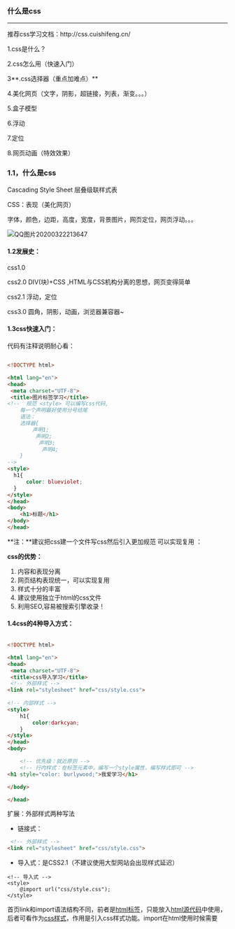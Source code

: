 ### 什么是css 

<hr>
推荐css学习文档：http://css.cuishifeng.cn/

1.css是什么？

2.css怎么用（快速入门）

3**.css选择器（重点加难点）**

4.美化网页（文字，阴影，超链接，列表，渐变。。。）

5.盒子模型

6.浮动

7.定位

8.网页动画（特效效果）

### 1.1，什么是css

Cascading Style Sheet 层叠级联样式表

CSS：表现（美化网页）

字体，颜色，边距，高度，宽度，背景图片，网页定位，网页浮动。。。



![QQ图片20200322213647](C:\Users\Administrator\Desktop\css\imges\QQ图片20200322213647.png)

#### **1.2发展史**：

css1.0

css2.0 DIV(块)+CSS ,HTML与CSS机构分离的思想，网页变得简单

css2.1 浮动，定位

css3.0 圆角，阴影，动画，浏览器兼容器~



#### **1.3css快速入门**：

代码有注释说明耐心看：

```html

<!DOCTYPE html>

<html lang="en">
<head>
 <meta charset="UTF-8">
 <title>图片标签学习</title>
<!--  规范 <style> 可以编写css代码,
    每一个声明最好使用分号结尾
    语法：
    选择器{
        声明1;
         声明2;
          声明3;
           声明4;
    }
-->
<style>
  h1{
      color: blueviolet;
  }
</style>
</head>
<body>
    <h1>标题</h1>
</body>
</head>
```

**注：**建议把css建一个文件写css然后引入更加规范 可以实现复用 ：

<link rel="stylesheet" href="css/styke.css">

**css的优势：**

1. 内容和表现分离
2. 网页结构表现统一，可以实现复用
3. 样式十分的丰富
4. 建议使用独立于html的css文件
5. 利用SEO,容易被搜索引擎收录！

#### 1.4css的4种导入方式：

```html

<!DOCTYPE html>

<html lang="en">
<head>
 <meta charset="UTF-8">
 <title>css导入学习</title>
 <!-- 外部样式 -->
<link rel="stylesheet" href="css/style.css">
 
<!-- 内部样式 -->
<style>
    h1{
        color:darkcyan;
    }
</style>
</head>
<body>

    <!-- 优先级：就近原则 -->
    <!-- 行内样式：在标签元素中，编写一个style属性，编写样式即可 -->
<h1 style="color: burlywood;">我爱学习</h1>

</body>

</head>
```

扩展：外部样式两种写法

- 链接式：

```HTML
 <!-- 外部样式 -->
<link rel="stylesheet" href="css/style.css">
```

- 导入式：是CSS2.1（不建议使用大型网站会出现样式延迟）

```
<!-- 导入式 -->
<style>
    @import url("css/style.css");
</style>
```

首页link和import语法结构不同，前者<link>是[html标签](http://www.divcss5.com/html/h323.shtml)，只能放入[html源代码](http://www.divcss5.com/html/h26.shtml)中使用，后者可看作为[css样式](http://www.divcss5.com/rumen/r29.shtml)，作用是引入css样式功能。import在html使用时候需要<style type="text/css">标签，同时可以直接“@import url(CSS文件路径地址);”放如css文件或[css代码](http://www.divcss5.com/rumen/r95.shtml)里引入其它css文件。

本质上两者使用选择区别不大，但为了软件中编辑布局网页html代码，一般使用link较多，也推荐使用link。

###      2.选择器

> 作用：选择页面上得某一个或者某一类元素

**2.1基本选择器**

1. 标签选择器：选择一类标签  --标签{}

2. 类选择器class：选择所有的class属性一致的标签，跨标签 --.类名

3. id选择器：全局唯一的！#id名{}

   

   **优先级：**id>class>标签选择器

**2.2层次选择器**

1. 后代选择器   祖爷爷 爷爷 爸爸 你

   ```css
   /* 后台选择器 */
   body p{
       background: darkmagenta;
   }
   ```

2. 子选择器，一代，儿子

   ```css
   /* 后代选择器 */
   body >p{
       background: darkseagreen;
   }
   ```

   

3. 相邻兄弟选择器

   ```css
   /* 相邻兄弟选择器 */
    .active +p{
        background:rgb(70, 70, 230);
    }
   ```

   

4. 通用选择器

```css
 /* 通用选择器 当前选中元素的向下的所有兄弟元素 */
 .active ~p{
     background:rgb(230, 77, 204);
 }
```

**2.3结构伪类选择器**

伪类：



```css
/*  ul的第一个子元素*/
ul li:first-child{
    background: darkorange;
}

/* ul的最后一个元素 */
ul li:last-child{
    background: darkturquoise;
}

/* 选中p1:定位到父元素，选择当前第一个元素
选择当前p元素的父类元素，选中伏击元素的第一个，并且是当前元素才生效！，顺序
 */
 p:nth-child(2){
     background: darkorange;
 }
 /* 选中父元素下的p元素的第二个类型 */
 p:nth-of-type(1){
     background-color: darkslateblue;
 }

```

**2.4属性选择器（常用）**

```css
属性选择器（表单样式设计常用）
input[type=text]{
border-color: red;
}
```

**2.5字体样式**

​     font-family:字体
​     font-size: 字体大小;
​     font-weight: 字体粗细;
​     color:字体颜色

```css
 <style>
     /*   font-family:字体
       font-size: 字体大小;
      font-weight: 字体粗细;
      color:字体颜色
      */
      body{
          font-family: 'Gill Sans', 'Gill Sans MT', Calibri, 'Trebuchet MS', sans-serif;
          font-size: 50px;
          font-weight: bold;
          color:fuchsia;
      }
 </style>
```

**2.6文本样式：**

1. 颜色 color rgb rgba
2. **文本对齐方式  text-align=center**
3. **首行缩进 text-indent:2em**
4. **行高 line-height: 单行文字上下居中！ line-height=height**
5. 装饰 text-decoration：
6. 文本图片水平对齐：vertical-align:middle

```css
 <style>
     /*   font-family:字体
       font-size: 字体大小;
      font-weight: 字体粗细;
      color:字体颜色
      */
      body{
          font-family: 'Gill Sans', 'Gill Sans MT', Calibri, 'Trebuchet MS', sans-serif;
          font-size: 50px;
          font-weight: bold;
          color:fuchsia;
          text-align:center;
          height: 300px;
          line-height: 300px;
      }
          

      /* 
         颜色：单词  color
         RGB 0~F  
          RGBA  A:0~1
          排版：
    text-align: 排版居中
    text-indent:2em;段落首行缩进

       height: 300px;
          line-height: 300px;
          行高，和块的高度一致，就可以上下居中
          text-decoration：underline:下划线
          text-decoration：line-through :中划线
          text-decoration：overline :上划线

          水平对齐~，a，b
            img,span{
                vertical-align: middle;
            }
       */

 </style>
```

**2.7超链接伪类:**

```css
  /* 鼠标悬停颜色 */
  a:hover{
      color: goldenrod;
  }
  /* 鼠标按住未释放的状态  */
  a:active{
      color:firebrick;
  }

```

**2.8背景图片：**

```css
/* 背景图片 颜色，图片，图片位置，平铺方式*/
  background: red url("../images/d.gif") 270px 10px no-repeat;

 background-image: url("../images/r.git");
```

**2.9径向渐变，圆形渐变**

> 挑选渐变的网站： https://www.grabient.com/ 

```css
 /* 径向渐变，原型渐变 */
body{
background-color: #08AEEA;
background-image: linear-gradient(0deg, #08AEEA 0%, #2AF598 100%);

}
```

### 3.盒子模型

**4.1什么是盒子**

![1111](C:\Users\Administrator\Desktop\css\imges\1111.png)

margin：外边距

padding：内边距

border：边框

**4.2边框**

1. 边框的粗细
2. 边框的样式
3. 边框的颜色

盒子计算公式有多大？

margin+border+padding+内容宽度

**4.3圆角边框**

四个角

```css
<!-- 
左上 右上 右下 左下，顺时针方向
 -->
 <!-- 
  圆角： 圆角=半径！

  -->

<style>
   div{
        width: 100px;
        height: 100px;
        border: 10px rgb(121, 115, 211);
        border-radius: 100px;
    }
</style>
```

> css Ui框架：

**Element：**https://element.eleme.cn/

阿里巴巴飞冰：https://ice.work/

layui：https://www.layui.com/







**4.4阴影**



### 4.浮动

块内元素：独占一行

> h1~h6 p div 列表

行内元素：不独占一行

> span a img strong 

行内元素可以包含在块级元素中，反之，不可以

**4.2 display**

```css
<!-- 

    block：块元素
    inline 行内元素
    inline-block 是块元素可以内联在一行
    none：消失
 -->
    div{
        width: 100px;
        height: 100px;
        border: 1px solid red;
        display: none;
    }
    
    span{
      width: 100px;
      height: 100px;
      border: 1px solid red;
      display: inline-block;
    }
```

1.这个也是一种实现行内元素排序的方式，但是我们很多情况用float

**4.3float**

1，左右浮动float

左浮动：

```css
.f{
  float:left;
}
```

右浮动：

```css
.f{
  float:right;
}
 
```

 不允许出现浮动元素

 如果p左边出现了浮动的元素，如此例，则设置clear:left 即达到不允许浮动元素出现在左边的效果 属性:clear
值: left right both none 

```css
.clearp{
    clear:right; /*右侧不允许有浮动元素*/
  clear:left; /*左侧不允许有浮动元素*/
    clear:none;/*两侧不允许有浮动元素*/
    
}
```



水平div：

 默认的div排列是会换行的，如果使用float就可以达到水平排列的效果，通常会用在菜单，导航栏等地方
如果超出了父容器，还会有自动换行的效果 

### 5父级边框塌陷问题

**2.overflow**

> 在父级元素中添加 overflow:hidden;

**3.添加一个伪类：after**

```
#father:after{
   content:'';
   display:block;
   clear:both;
}
```

**小结：**

1.浮动元素后面增加空div

简单，代码中尽量避免空div

2.设置父元素的高度

简单，元素假设有了固定的高度，就会被限制

3.overflow

简单，下拉一些场景避免使用

4.父类添加一个伪类：after（推荐）

写法稍微复杂，但是没有副作用**（推荐使用）**



**对比**

- display：

方向不可以控制

- float

浮动起来的话会脱离标准文档流，所以要解决伏击边框塌陷的问题

### 6定位

绝对定位：

 属性：position
值： absolute 

 设置了绝对定位的元素，相当于该元素被从原文档中删除了 

相对定位：

 属性：position
值： relative
与绝对定位不同的是，相对定位不会把该元素从原文档删除掉，而是在原文档的位置的基础上，移动一定的距离 

#### 用编程的方式写css

> http://lesscss.cn/









#### 动画网站源码：

> https://www.html5tricks.com/





酷炫的网站：

https://cybermap.kaspersky.com/
